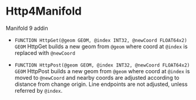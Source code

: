 # Http4Manifold
 Manifold 9 addin

- `FUNCTION HttpGet(@geom GEOM, @index INT32, @newCoord FLOAT64x2) GEOM`
   HttpGet builds a new geom from `@geom` where coord at `@index` is replaced with `@newCoord`


- `FUNCTION HttpPost(@geom GEOM, @index INT32, @newCoord FLOAT64x2) GEOM`
   HttpPost builds a new geom from `@geom` where coord at `@index` is moved to `@newCoord` and nearby coords are adjusted according to distance from change origin. 
Line endpoints are not adjusted, unless referred by `@index`.
